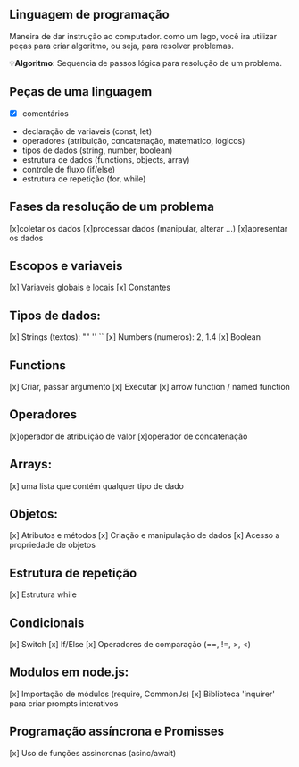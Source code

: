 ## Linguagem de programação 

Maneira de dar instrução ao computador.
como um lego, você ira utilizar peças para criar algoritmo, ou seja, para resolver problemas.

💡**Algoritmo**: Sequencia de passos lógica para resolução de um problema.

## Peças de uma linguagem

- [x] comentários
- declaração de variaveis (const, let)
- operadores (atribuição, concatenação, matematico, lógicos)
- tipos de dados (string, number, boolean)
- estrutura de dados (functions, objects, array)
- controle de fluxo (if/else)
- estrutura de repetição (for, while)

## Fases da resolução de um problema

[x]coletar os dados 
[x]processar dados (manipular, alterar ...)
[x]apresentar os dados

## Escopos e variaveis 

[x] Variaveis globais e locais 
[x] Constantes

## Tipos de dados: 
[x] Strings (textos): "" '' ``
[x] Numbers (numeros): 2, 1.4
[x] Boolean

## Functions
[x] Criar, passar argumento
[x] Executar
[x] arrow function / named function

## Operadores 
[x]operador de atribuição de valor
[x]operador de concatenação

## Arrays: 
[x] uma lista que contém qualquer tipo de dado

## Objetos:
[x] Atributos e métodos
[x] Criação e manipulação de dados
[x] Acesso a propriedade de objetos

## Estrutura de repetição
[x] Estrutura while

## Condicionais
[x] Switch
[x] If/Else
[x] Operadores de comparação (==, !=, >, <)

## Modulos em node.js:

[x] Importação de módulos (require, CommonJs)
[x] Biblioteca 'inquirer' para criar prompts interativos

## Programação assíncrona e Promisses
[x] Uso de funções assincronas (asinc/await)
